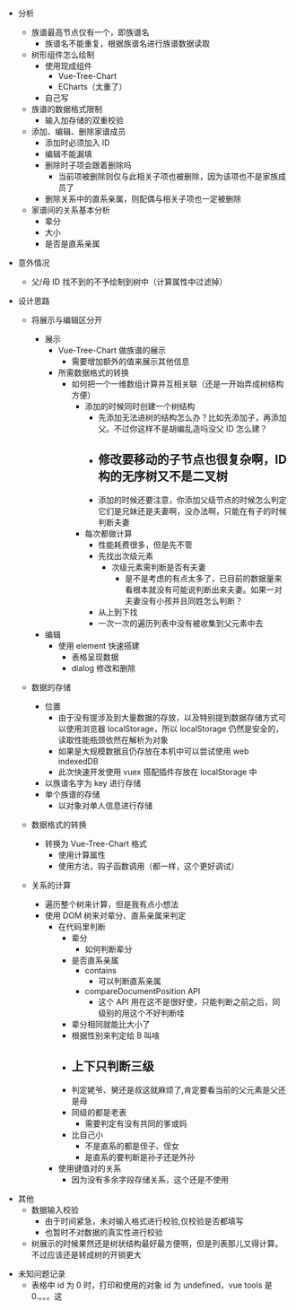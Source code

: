 - 分析

  - 族谱最高节点仅有一个，即族谱名
    - 族谱名不能重复，根据族谱名进行族谱数据读取
  - 树形组件怎么绘制
    - 使用现成组件
      - Vue-Tree-Chart
      - ECharts（太重了）
    - 自己写
  - 族谱的数据格式限制
    - 输入加存储的双重校验
  - 添加、编辑、删除家谱成员
    - 添加时必须加入 ID
    - 编辑不能漏填
    - 删除时子项会跟着删除吗
      - 当前项被删除则仅与此相关子项也被删除，因为该项也不是家族成员了
    - 删除关系中的直系亲属，则配偶与相关子项也一定被删除
  - 家谱间的关系基本分析
    - 辈分
    - 大小
    - 是否是直系亲属

- 意外情况

  - 父/母 ID 找不到的不予绘制到树中（计算属性中过滤掉）

- 设计思路

  - 将展示与编辑区分开
    - 展示
      - Vue-Tree-Chart 做族谱的展示
        - 需要增加额外的值来展示其他信息
      - 所需数据格式的转换
        - 如何把一个一维数组计算并互相关联（还是一开始弄成树结构方便）
          - 添加的时候同时创建一个树结构
            - 先添加无法进树的结构怎么办？比如先添加子，再添加父。不过你这样不是胡编乱造吗没父 ID 怎么建？
            - ## 修改要移动的子节点也很复杂啊，ID 构的无序树又不是二叉树
            - 添加的时候还要注意，你添加父级节点的时候怎么判定它们是兄妹还是夫妻啊，没办法啊，只能在有子的时候判断夫妻
          - 每次都做计算
            - 性能耗费很多，但是先不管
            - 先找出次级元素
              - 次级元素需判断是否有夫妻
                - 是不是考虑的有点太多了，已目前的数据量来看根本就没有可能说判断出来夫妻。如果一对夫妻没有小孩并且同姓怎么判断？
            - 从上到下找
            - 一次一次的遍历列表中没有被收集到父元素中去
    - 编辑
      - 使用 element 快速搭建
        - 表格呈现数据
        - dialog 修改和删除
  - 数据的存储
    - 位置
      - 由于没有提涉及到大量数据的存放，以及特别提到数据存储方式可以使用浏览器 localStorage，所以 localStorage 仍然是安全的，读取性能瓶颈依然在解析为对象
      - 如果是大规模数据且仍存放在本机中可以尝试使用 web indexedDB
      - 此次快速开发使用 vuex 搭配插件存放在 localStorage 中
    - 以族谱名字为 key 进行存储
    - 单个族谱的存储
      - 以对象对单人信息进行存储
  - 数据格式的转换
    - 转换为 Vue-Tree-Chart 格式
      - 使用计算属性
      - 使用方法，钩子函数调用（都一样，这个更好调试）
  - 关系的计算

    - 遍历整个树来计算，但是我有点小想法
    - 使用 DOM 树来对辈分、直系亲属来判定
      - 在代码里判断
        - 辈分
          - 如何判断辈分
        - 是否直系亲属
          - contains
            - 可以判断直系亲属
          - compareDocumentPosition API
            - 这个 API 用在这不是很好使，只能判断之前之后，同级别的用这个不好判断哇
        - 辈分相同就能比大小了
        - 根据性别来判定给 B 叫啥
        - 上下只判断三级
          -
        - 判定姥爷、舅还是叔这就麻烦了,肯定要看当前的父元素是父还是母
        - 同级的都是老表
          - 需要判定有没有共同的爹或妈
        - 比自己小
          - 不是直系的都是侄子、侄女
          - 是直系的要判断是孙子还是外孙
      - 使用键值对的关系
        - 因为没有多余字段存储关系，这个还是不使用

* 其他
  - 数据输入校验
    - 由于时间紧急，未对输入格式进行校验,仅校验是否都填写
    - 也暂时不对数据的真实性进行校验
  - 树展示的时候果然还是树状结构最好最方便啊，但是列表那儿又得计算。不过应该还是转成树的开销更大

- 未知问题记录
  - 表格中 id 为 0 时，打印和使用的对象 id 为 undefined，vue tools 是 0.。。。这
